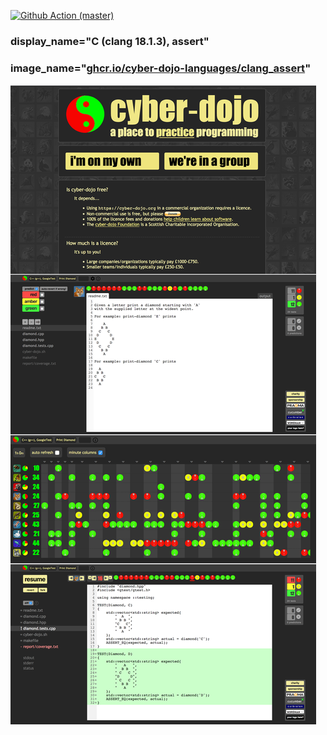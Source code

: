 [![Github Action (master)](https://github.com/cyber-dojo-start-points/clang-assert/actions/workflows/main.yml/badge.svg)](https://github.com/cyber-dojo-start-points/clang-assert/actions)

### display_name="C (clang 18.1.3), assert"
### image_name="[ghcr.io/cyber-dojo-languages/clang_assert](https://ghcr.io/cyber-dojo-languages/clang_assert)"

![cyber-dojo.org home page](https://github.com/cyber-dojo/cyber-dojo/blob/master/shared/home_page_snapshot.png)
